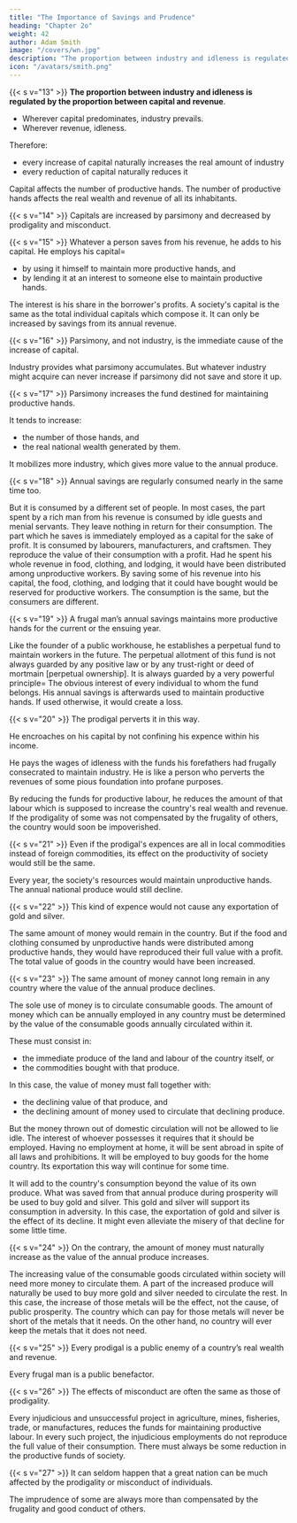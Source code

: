 ```yaml
---
title: "The Importance of Savings and Prudence"
heading: "Chapter 2o"
weight: 42
author: Adam Smith
image: "/covers/wn.jpg"
description: "The proportion between industry and idleness is regulated by the proportion between capital and revenue"
icon: "/avatars/smith.png"
---
```





{{< s v="13" >}} **The proportion between industry and idleness is regulated by the proportion between capital and revenue**.
- Wherever capital predominates, industry prevails.
- Wherever revenue, idleness.

Therefore:
- every increase of capital naturally increases the real amount of industry
- every reduction of capital naturally reduces it


Capital affects the number of productive hands. The number of productive hands affects the real wealth and revenue of all its inhabitants.


{{< s v="14" >}} Capitals are increased by parsimony and decreased by prodigality and misconduct.


{{< s v="15" >}} Whatever a person saves from his revenue, he adds to his capital. He employs his capital= 
- by using it himself to maintain more productive hands, and
- by lending it at an interest to someone else to maintain productive hands.

The interest is his share in the borrower's profits.
A society's capital is the same as the total individual capitals which compose it.
It can only be increased by savings from its annual revenue.


{{< s v="16" >}} Parsimony, and not industry, is the immediate cause of the increase of capital.

Industry provides what parsimony accumulates.
But whatever industry might acquire can never increase if parsimony did not save and store it up.


{{< s v="17" >}} Parsimony increases the fund destined for maintaining productive hands.

It tends to increase: 
- the number of those hands, and
- the real national wealth generated by them.

It mobilizes more industry, which gives more value to the annual produce.


{{< s v="18" >}} Annual savings are regularly consumed nearly in the same time too.

But it is consumed by a different set of people.
In most cases, the part spent by a rich man from his revenue is consumed by idle guests and menial servants.
They leave nothing in return for their consumption.
The part which he saves is immediately employed as a capital for the sake of profit.
It is consumed by labourers, manufacturers, and craftsmen.
They reproduce the value of their consumption with a profit.
Had he spent his whole revenue in food, clothing, and lodging, it would have been distributed among unproductive workers.
By saving some of his revenue into his capital, the food, clothing, and lodging that it could have bought would be reserved for productive workers.
The consumption is the same, but the consumers are different.


{{< s v="19" >}} A frugal man’s annual savings maintains more productive hands for the current or the ensuing year.

Like the founder of a public workhouse, he establishes a perpetual fund to maintain workers in the future.
The perpetual allotment of this fund is not always guarded by any positive law or by any trust-right or deed of mortmain [perpetual ownership]​.
It is always guarded by a very powerful principle=  The obvious interest of every individual to whom the fund belongs.
His annual savings is afterwards used to maintain productive hands.
If used otherwise, it would create a loss.


{{< s v="20" >}} The prodigal perverts it in this way.

He encroaches on his capital by not confining his expence within his income.

He pays the wages of idleness with the funds his forefathers had frugally consecrated to maintain industry.
He is like a person who perverts the revenues of some pious foundation into profane purposes.

By reducing the funds for productive labour, he reduces the amount of that labour which is supposed to increase the country's real wealth and revenue.
If the prodigality of some was not compensated by the frugality of others, the country would soon be impoverished.


{{< s v="21" >}} Even if the prodigal's expences are all in local commodities instead of foreign commodities, its effect on the productivity of society would still be the same.

Every year, the society's resources would maintain unproductive hands.
The annual national produce would still decline.


{{< s v="22" >}} This kind of expence would not cause any exportation of gold and silver.

The same amount of money would remain in the country.
But if the food and clothing consumed by unproductive hands were distributed among productive hands, they would have reproduced their full value with a profit.
The total value of goods in the country would have been increased.


{{< s v="23" >}} The same amount of money cannot long remain in any country where the value of the annual produce declines.

The sole use of money is to circulate consumable goods.
The amount of money which can be annually employed in any country must be determined by the value of the consumable goods annually circulated within it.

These must consist in:
- the immediate produce of the land and labour of the country itself, or
- the commodities bought with that produce.

In this case, the value of money must fall together with:
- the declining value of that produce, and
- the declining amount of money used to circulate that declining produce.

But the money thrown out of domestic circulation will not be allowed to lie idle.
The interest of whoever possesses it requires that it should be employed.
Having no employment at home, it will be sent abroad in spite of all laws and prohibitions.
It will be employed to buy goods for the home country.
Its exportation this way will continue for some time.

It will add to the country's consumption beyond the value of its own produce.
What was saved from that annual produce during prosperity will be used to buy gold and silver.
This gold and silver will support its consumption in adversity.
In this case, the exportation of gold and silver is the effect of its decline.
It might even alleviate the misery of that decline for some little time.


{{< s v="24" >}} On the contrary, the amount of money must naturally increase as the value of the annual produce increases.

The increasing value of the consumable goods circulated within society will need more money to circulate them.
A part of the increased produce will naturally be used to buy more gold and silver needed to circulate the rest.
In this case, the increase of those metals will be the effect, not the cause, of public prosperity.
The country which can pay for those metals will never be short of the metals that it needs.
On the other hand, no country will ever keep the metals that it does not need.


{{< s v="25" >}} Every prodigal is a public enemy of a country’s real wealth and revenue.

Every frugal man is a public benefactor.


{{< s v="26" >}} The effects of misconduct are often the same as those of prodigality.

Every injudicious and unsuccessful project in agriculture, mines, fisheries, trade, or manufactures, reduces the funds for maintaining productive labour.
In every such project, the injudicious employments do not reproduce the full value of their consumption.
There must always be some reduction in the productive funds of society.


{{< s v="27" >}} It can seldom happen that a great nation can be much affected by the prodigality or misconduct of individuals.

The imprudence of some are always more than compensated by the frugality and good conduct of others.
